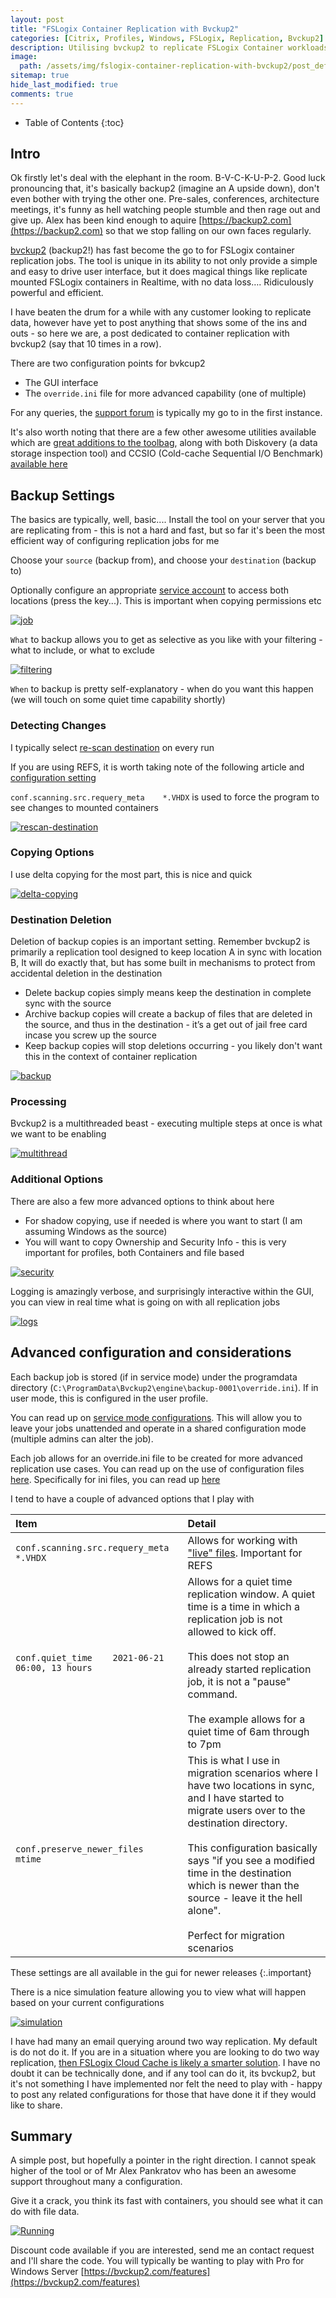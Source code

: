 ```yaml
---
layout: post
title: "FSLogix Container Replication with Bvckup2"
categories: [Citrix, Profiles, Windows, FSLogix, Replication, Bvckup2]
description: Utilising bvckup2 to replicate FSLogix Container workloads
image:
  path: /assets/img/fslogix-container-replication-with-bvckup2/post_default_image.jpg
sitemap: true
hide_last_modified: true
comments: true
---
```


<!--excerpt-->

-  Table of Contents
{:toc}

## Intro

Ok firstly let's deal with the elephant in the room. B-V-C-K-U-P-2. Good luck pronouncing that, it's basically backup2 (imagine an A upside down), don't even bother with trying the other one. Pre-sales, conferences, architecture meetings, it's funny as hell watching people stumble and then rage out and give up. Alex has been kind enough to aquire [https://backup2.com](https://backup2.com) so that we stop falling on our own faces regularly.

[bvckup2](https://bvckup2.com/) (backup2!) has fast become the go to for FSLogix container replication jobs. The tool is unique in its ability to not only provide a simple and easy to drive user interface, but it does magical things like replicate mounted FSLogix containers in Realtime, with no data loss…. Ridiculously powerful and efficient.

I have beaten the drum for a while with any customer looking to replicate data, however have yet to post anything that shows some of the ins and outs - so here we are, a post dedicated to container replication with bvckup2 (say that 10 times in a row).

There are two configuration points for bvkcup2

-  The GUI interface
-  The `override.ini` file for more advanced capability (one of multiple)

For any queries, the [support forum](https://bvckup2.com/support/forum/topic/438) is typically my go to in the first instance.

It's also worth noting that there are a few other awesome utilities available which are [great additions to the toolbag](https://iobureau.com/#peanuts), along with both Diskovery (a data storage inspection tool) and CCSIO (Cold-cache Sequential I/O Benchmark) [available here](https://iobureau.com/)

## Backup Settings

The basics are typically, well, basic.... Install the tool on your server that you are replicating from - this is not a hard and fast, but so far it's been the most efficient way of configuring replication jobs for me

Choose your `source` (backup from), and choose your `destination` (backup to)

Optionally configure an appropriate [service account](https://bvckup2.com/support/forum/topic/413) to access both locations (press the key...). This is important when copying permissions etc

[![job]({{site.baseurl}}/assets/img/fslogix-container-replication-with-bvckup2/job.png)]({{site.baseurl}}/assets/img/fslogix-container-replication-with-bvckup2/job.png)

`What` to backup allows you to get as selective as you like with your filtering - what to include, or what to exclude

[![filtering]({{site.baseurl}}/assets/img/fslogix-container-replication-with-bvckup2/filtering.png)]({{site.baseurl}}/assets/img/fslogix-container-replication-with-bvckup2/filtering.png)

`When` to backup is pretty self-explanatory - when do you want this happen (we will touch on some quiet time capability shortly)

### Detecting Changes

I typically select [re-scan destination](https://bvckup2.com/support/forum/topic/744) on every run

If you are using REFS, it is worth taking note of the following article and [configuration setting](https://bvckup2.com/support/forum/topic/1336)

`conf.scanning.src.requery_meta    *.VHDX` is used to force the program to see changes to mounted containers

[![rescan-destination]({{site.baseurl}}/assets/img/fslogix-container-replication-with-bvckup2/rescan-destination.png)]({{site.baseurl}}/assets/img/fslogix-container-replication-with-bvckup2/rescan-destination.png)

### Copying Options

I use delta copying for the most part, this is nice and quick

[![delta-copying]({{site.baseurl}}/assets/img/fslogix-container-replication-with-bvckup2/delta-copying.png)]({{site.baseurl}}/assets/img/fslogix-container-replication-with-bvckup2/delta-copying.png)

### Destination Deletion

Deletion of backup copies is an important setting. Remember bvckup2 is primarily a replication tool designed to keep location A in sync with location B, It will do exactly that, but has some built in mechanisms to protect from accidental deletion in the destination

-  Delete backup copies simply means keep the destination in complete sync with the source
-  Archive backup copies will create a backup of files that are deleted in the source, and thus in the destination - it’s a get out of jail free card incase you screw up the source
-  Keep backup copies will stop deletions occurring - you likely don't want this in the context of container replication

[![backup]({{site.baseurl}}/assets/img/fslogix-container-replication-with-bvckup2/backup.png)]({{site.baseurl}}/assets/img/fslogix-container-replication-with-bvckup2/backup.png)

### Processing

Bvckup2 is a multithreaded beast - executing multiple steps at once is what we want to be enabling

[![multithread]({{site.baseurl}}/assets/img/fslogix-container-replication-with-bvckup2/multithread.png)]({{site.baseurl}}/assets/img/fslogix-container-replication-with-bvckup2/multithread.png)

### Additional Options

There are also a few more advanced options to think about here

-  For shadow copying, use if needed is where you want to start (I am assuming Windows as the source)
-  You will want to copy Ownership and Security Info - this is very important for profiles, both Containers and file based

[![security]({{site.baseurl}}/assets/img/fslogix-container-replication-with-bvckup2/security.png)]({{site.baseurl}}/assets/img/fslogix-container-replication-with-bvckup2/security.png)

Logging is amazingly verbose, and surprisingly interactive within the GUI, you can view in real time what is going on with all replication jobs

[![logs]({{site.baseurl}}/assets/img/fslogix-container-replication-with-bvckup2/logs.png)]({{site.baseurl}}/assets/img/fslogix-container-replication-with-bvckup2/logs.png)

## Advanced configuration and considerations

Each backup job is stored (if in service mode) under the programdata directory (`C:\ProgramData\Bvckup2\engine\backup-0001\override.ini`). If in user mode, this is configured in the user profile.

You can read up on [service mode configurations](https://bvckup2.com/support/forum/topic/799#). This will allow you to leave your jobs unattended and operate in a shared configuration mode (multiple admins can alter the job).

Each job allows for an override.ini file to be created for more advanced replication use cases. You can read up on the use of configuration files [here](https://bvckup2.com/support/forum/topic/480). Specifically for ini files, you can read up [here](https://bvckup2.com/support/forum/topic/800)

I tend to have a couple of advanced options that I play with

| **Item** | **Detail** |
| :--- | :-- |
| `conf.scanning.src.requery_meta    *.VHDX` | Allows for working with ["live" files](https://bvckup2.com/support/forum/topic/1336). Important for REFS |
| `conf.quiet_time    2021-06-21 06:00, 13 hours` | Allows for a quiet time replication window. A quiet time is a time in which a replication job is not allowed to kick off. <br> <br> This does not stop an already started replication job, it is not a "pause" command. <br> <br> The example allows for a quiet time of 6am through to 7pm |
| `conf.preserve_newer_files   mtime` | This is what I use in migration scenarios where I have two locations in sync, and I have started to migrate users over to the destination directory. <br> <br> This configuration basically says "if you see a modified time in the destination which is newer than the source - leave it the hell alone". <br> <br> Perfect for migration scenarios |

These settings are all available in the gui for newer releases
{:.important}

There is a nice simulation feature allowing you to view what will happen based on your current configurations

[![simulation]({{site.baseurl}}/assets/img/fslogix-container-replication-with-bvckup2/simulation.png)]({{site.baseurl}}/assets/img/fslogix-container-replication-with-bvckup2/simulation.png)

I have had many an email querying around two way replication. My default is do not do it. If you are in a situation where you are looking to do two way replication, [then FSLogix Cloud Cache is likely a smarter solution](https://jkindon.com/architecting-for-fslogix-containers-high-availability/). I have no doubt it can be technically done, and if any tool can do it, its bvckup2, but it's not something I have implemented nor felt the need to play with - happy to post any related configurations for those that have done it if they would like to share.

## Summary

A simple post, but hopefully a pointer in the right direction. I cannot speak higher of the tool or of Mr Alex Pankratov who has been an awesome support throughout many a configuration.

Give it a crack, you think its fast with containers, you should see what it can do with file data.

[![Running]({{site.baseurl}}/assets/img/fslogix-container-replication-with-bvckup2/bvckup2-screenshot.png)]({{site.baseurl}}/assets/img/fslogix-container-replication-with-bvckup2/bvckup2-screenshot.png)

Discount code available if you are interested, send me an contact request and I'll share the code. You will typically be wanting to play with Pro for Windows Server [https://bvckup2.com/features](https://bvckup2.com/features)